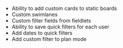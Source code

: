 - Ability to add custom cards to static boards
- Custom swimlanes
- Custom filter fields from fieldlets
- Ability to save quick filters for each user
- Add dates to quick filters
- Add custom filter to plan mode
